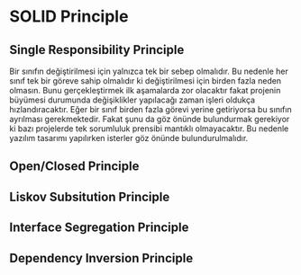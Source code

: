 # SOLID Principle

## Single Responsibility Principle

Bir sınıfın değiştirilmesi için yalnızca tek bir sebep olmalıdır. Bu nedenle her sınıf tek bir göreve sahip olmalıdır ki değiştirilmesi için birden fazla neden olmasın. Bunu gerçekleştirmek ilk aşamalarda zor olacaktır fakat projenin büyümesi durumunda değişiklikler yapılacağı zaman işleri oldukça hızlandıracaktır. Eğer bir sınıf birden fazla görevi yerine getiriyorsa bu sınıfın ayrılması gerekmektedir. Fakat şunu da göz önünde bulundurmak gerekiyor ki bazı projelerde tek sorumluluk prensibi mantıklı olmayacaktır. Bu nedenle yazılım tasarımı yapılırken isterler göz önünde bulundurulmalıdır.

## Open/Closed Principle

## Liskov Subsitution Principle

## Interface Segregation Principle

## Dependency Inversion Principle
